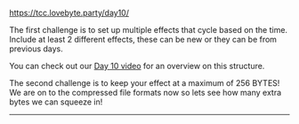 https://tcc.lovebyte.party/day10/

The first challenge is to set up multiple effects that cycle based on the time. Include at least 2 different effects, these can be new or they can be from previous days.

You can check out our [Day 10 video](https://www.youtube.com/watch?v=qmmgEJOVg_s) for an overview on this structure.

The second challenge is to keep your effect at a maximum of 256 BYTES! We are on to the compressed file formats now so lets see how many extra bytes we can squeeze in!

-----
